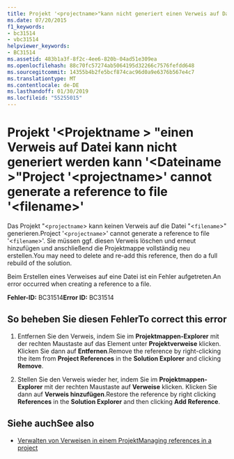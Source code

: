 ```yaml
---
title: Projekt '<projectname>"kann nicht generiert einen Verweis auf Datei"<filename>"
ms.date: 07/20/2015
f1_keywords:
- bc31514
- vbc31514
helpviewer_keywords:
- BC31514
ms.assetid: 483b1a3f-8f2c-4ee6-820b-04ad51e309ea
ms.openlocfilehash: 88c70fc57274ab5064195d32266c7576fefdd648
ms.sourcegitcommit: 14355b4b2fe5bcf874cac96d0a9e6376b567e4c7
ms.translationtype: MT
ms.contentlocale: de-DE
ms.lasthandoff: 01/30/2019
ms.locfileid: "55255015"
---
```

# <a name="project-projectname-cannot-generate-a-reference-to-file-filename"></a><span data-ttu-id="20dd4-102">Projekt '\<Projektname > "einen Verweis auf Datei kann nicht generiert werden kann '\<Dateiname >"</span><span class="sxs-lookup"><span data-stu-id="20dd4-102">Project '\<projectname>' cannot generate a reference to file '\<filename>'</span></span>
<span data-ttu-id="20dd4-103">Das Projekt "<`projectname`> kann keinen Verweis auf die Datei "<`filename`>" generieren.</span><span class="sxs-lookup"><span data-stu-id="20dd4-103">Project '<`projectname`>' cannot generate a reference to file '<`filename`>'.</span></span> <span data-ttu-id="20dd4-104">Sie müssen ggf. diesen Verweis löschen und erneut hinzufügen und anschließend die Projektmappe vollständig neu erstellen.</span><span class="sxs-lookup"><span data-stu-id="20dd4-104">You may need to delete and re-add this reference, then do a full rebuild of the solution.</span></span>  
  
 <span data-ttu-id="20dd4-105">Beim Erstellen eines Verweises auf eine Datei ist ein Fehler aufgetreten.</span><span class="sxs-lookup"><span data-stu-id="20dd4-105">An error occurred when creating a reference to a file.</span></span>  
  
 <span data-ttu-id="20dd4-106">**Fehler-ID:** BC31514</span><span class="sxs-lookup"><span data-stu-id="20dd4-106">**Error ID:** BC31514</span></span>  
  
## <a name="to-correct-this-error"></a><span data-ttu-id="20dd4-107">So beheben Sie diesen Fehler</span><span class="sxs-lookup"><span data-stu-id="20dd4-107">To correct this error</span></span>  
  
1.  <span data-ttu-id="20dd4-108">Entfernen Sie den Verweis, indem Sie im **Projektmappen-Explorer** mit der rechten Maustaste auf das Element unter **Projektverweise** klicken. Klicken Sie dann auf **Entfernen**.</span><span class="sxs-lookup"><span data-stu-id="20dd4-108">Remove the reference by right-clicking the item from **Project References** in the **Solution Explorer** and clicking **Remove**.</span></span>  
  
2.  <span data-ttu-id="20dd4-109">Stellen Sie den Verweis wieder her, indem Sie im **Projektmappen-Explorer** mit der rechten Maustaste auf **Verweise** klicken. Klicken Sie dann auf **Verweis hinzufügen**.</span><span class="sxs-lookup"><span data-stu-id="20dd4-109">Restore the reference by right clicking **References** in the **Solution Explorer** and then clicking **Add Reference**.</span></span>  
  
## <a name="see-also"></a><span data-ttu-id="20dd4-110">Siehe auch</span><span class="sxs-lookup"><span data-stu-id="20dd4-110">See also</span></span>
- [<span data-ttu-id="20dd4-111">Verwalten von Verweisen in einem Projekt</span><span class="sxs-lookup"><span data-stu-id="20dd4-111">Managing references in a project</span></span>](/visualstudio/ide/managing-references-in-a-project)

